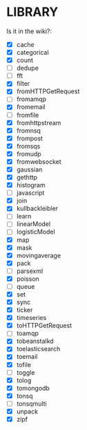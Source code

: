 LIBRARY
=======


Is it in the wiki?:

- [x] cache
- [x] categorical
- [x] count
- [ ] dedupe
- [ ] fft
- [x] filter
- [x] fromHTTPGetRequest
- [ ] fromamqp
- [x] fromemail
- [ ] fromfile
- [x] fromhttpstream
- [x] fromnsq
- [x] frompost
- [x] fromsqs
- [x] fromudp
- [x] fromwebsocket
- [x] gaussian
- [x] gethttp
- [x] histogram
- [ ] javascript
- [x] join
- [x] kullbackleibler
- [ ] learn
- [ ] linearModel
- [ ] logisticModel
- [x] map
- [x] mask
- [x] movingaverage
- [x] pack
- [ ] parsexml
- [x] poisson
- [ ] queue
- [x] set
- [x] sync
- [x] ticker
- [x] timeseries
- [x] toHTTPGetRequest
- [ ] toamqp
- [x] tobeanstalkd
- [x] toelasticsearch
- [x] toemail
- [x] tofile
- [ ] toggle
- [x] tolog
- [x] tomongodb
- [x] tonsq
- [ ] tonsqmulti
- [x] unpack
- [x] zipf
